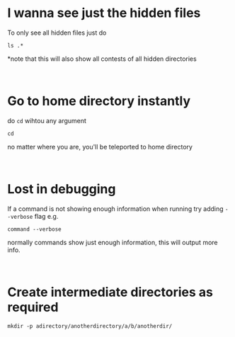 # I wanna see just the hidden files 

To only see all hidden files just do 

```
ls .*
```
*note that this will also show all contests of all hidden directories

<br>

# Go to home directory instantly

do `cd` wihtou any argument

```
cd
```
no matter where you are, you'll be teleported to home directory

<br>

# Lost in debugging

If a command is not showing enough information when running try adding `--verbose` flag e.g.
```
command --verbose
```
normally commands show just enough information, this will output more info.

<br>

# Create intermediate directories as required
```
mkdir -p adirectory/anotherdirectory/a/b/anotherdir/
```